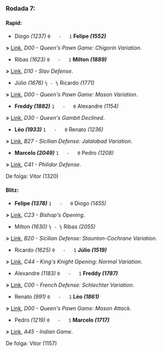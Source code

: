 ### Rodada 7:

#### Rapid:

* Diogo *(1237)* `0   -   1` **Felipe *(1552)***

**>** [Link](https://www.lichess.org/AW1ob8qv), *D00 - Queen's Pawn Game: Chigorin Variation*.
* Ribas *(1623)* `0   -   1` **Milton *(1889)***

**>** [Link](https://www.lichess.org/4PHI8qN4), *D10 - Slav Defense*.
* Júlio *(1676)* `½ - ½` Ricardo *(1771)*

**>** [Link](https://www.lichess.org/Tflx76ez), *D00 - Queen's Pawn Game: Mason Variation*.
* **Freddy *(1882)*** `1   -   0`  Alexandre *(1154)*

**>** [Link](https://www.lichess.org/c4RUGpPR), *D30 - Queen's Gambit Declined*.
* **Léo *(1933)*** `1   -   0`  Renato *(1236)*

**>** [Link](https://www.lichess.org/qlgtkmyW), *B27 - Sicilian Defense: Jalalabad Variation*.
* **Marcelo *(2049)*** `1   -   0`  Pedro *(1208)*

**>** [Link](https://www.lichess.org/mvtmGlJJ), *C41 - Philidor Defense*.

De folga: Vitor (1320)

#### Blitz:

* **Felipe *(1378)*** `1   -   0`  Diogo *(1455)*

**>** [Link](https://www.lichess.org/K27unGrd), *C23 - Bishop's Opening*.
* Milton *(1630)* `½ - ½` Ribas *(2055)*

**>** [Link](https://www.lichess.org/JY2PY2di), *B20 - Sicilian Defense: Staunton-Cochrane Variation*.
* Ricardo *(1625)* `0   -   1` **Júlio *(1519)***

**>** [Link](https://www.lichess.org/m0SZj8Sq), *C44 - King's Knight Opening: Normal Variation*.
* Alexandre *(1183)* `0   -   1` **Freddy *(1787)***

**>** [Link](https://www.lichess.org/BU6Y8gxM), *C00 - French Defense: Schlechter Variation*.
* Renato *(991)* `0   -   1` **Léo *(1861)***

**>** [Link](https://www.lichess.org/Zuj9WuHM), *D00 - Queen's Pawn Game: Mason Attack*.
* Pedro *(1219)* `0   -   1` **Marcelo *(1717)***

**>** [Link](https://www.lichess.org/LkJD4S6R), *A45 - Indian Game*.

De folga: Vitor (1157)

